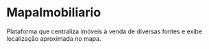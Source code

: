 # MapaImobiliario
Plataforma que centraliza imóveis à venda de diversas fontes e exibe localização aproximada no mapa.
